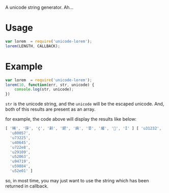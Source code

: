 A unicode string generator. Ah...

# Usage
```js
var lorem  = require('unicode-lorem');
lorem(LENGTH, CALLBACK);

```

# Example

```js
var lorem  = require('unicode-lorem');
lorem(10, function(err, str, unicode) {
    console.log(str, unicode);
})
```

`str` is the unicode string, and the `unicode` will be the escaped unicode.
And, both of this results are present as an array.

for example, the code above will display the results like below:
```js
[ '稀', '㢹', 'ḉ', '黅', '鈀', '熵', '쭟', '燿', '', 'Ȉ' ] [ 'u31232',
  'u80057',
  'u73225',
  'u40645',
  'u722e8',
  'u29109',
  'u52063',
  'u94719',
  'u59884',
  'u52e01' ]
```

so, in most time, you may just want to use the string which has been returned in callback.